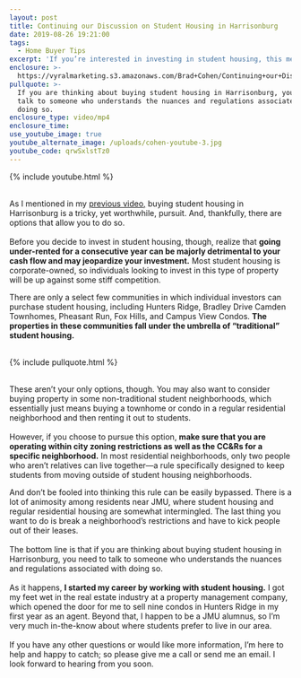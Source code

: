 ```yaml
---
layout: post
title: Continuing our Discussion on Student Housing in Harrisonburg
date: 2019-08-26 19:21:00
tags:
  - Home Buyer Tips
excerpt: 'If you’re interested in investing in student housing, this message is for you.'
enclosure: >-
  https://vyralmarketing.s3.amazonaws.com/Brad+Cohen/Continuing+our+Discussion+on+Student+Housing+in+Harrisonburg.mp4
pullquote: >-
  If you are thinking about buying student housing in Harrisonburg, you need to
  talk to someone who understands the nuances and regulations associated with
  doing so.
enclosure_type: video/mp4
enclosure_time:
use_youtube_image: true
youtube_alternate_image: /uploads/cohen-youtube-3.jpg
youtube_code: qrwSxlstTz0
---
```


{% include youtube.html %}

<br>As I mentioned in my [previous video](https://www.youtube.com/watch?v=3tVkU7fLB7Q&amp;feature=youtu.be)[,](__notset__) buying student housing in Harrisonburg is a tricky, yet worthwhile, pursuit. And, thankfully, there are options that allow you to do so.&nbsp;<br>&nbsp;<br>Before you decide to invest in student housing, though, realize that **going under-rented for a consecutive year can be majorly detrimental to your cash flow and may jeopardize your investment.** Most student housing is corporate-owned, so individuals looking to invest in this type of property will be up against some stiff competition.&nbsp;

There are only a select few communities in which individual investors can purchase student housing, including Hunters Ridge, Bradley Drive Camden Townhomes, Pheasant Run, Fox Hills, and Campus View Condos. **The properties in these communities fall under the umbrella of “traditional” student housing.<br>&nbsp;**

{% include pullquote.html %}

<br>These aren’t your only options, though. You may also want to consider buying property in some non-traditional student neighborhoods, which essentially just means buying a townhome or condo in a regular residential neighborhood and then renting it out to students.&nbsp;<br>&nbsp;<br>However, if you choose to pursue this option, **make sure that you are operating within city zoning restrictions as well as the CC&Rs for a specific neighborhood.** In most residential neighborhoods, only two people who aren’t relatives can live together—a rule specifically designed to keep students from moving outside of student housing neighborhoods.&nbsp;

And don’t be fooled into thinking this rule can be easily bypassed. There is a lot of animosity among residents near JMU, where student housing and regular residential housing are somewhat intermingled. The last thing you want to do is break a neighborhood’s restrictions and have to kick people out of their leases.&nbsp;<br>&nbsp;<br>The bottom line is that if you are thinking about buying student housing in Harrisonburg, you need to talk to someone who understands the nuances and regulations associated with doing so.&nbsp;<br>&nbsp;<br>As it happens, **I started my career by working with student housing.** I got my feet wet in the real estate industry at a property management company, which opened the door for me to sell nine condos in Hunters Ridge in my first year as an agent. Beyond that, I happen to be a JMU alumnus, so I’m very much in-the-know about where students prefer to live in our area.&nbsp;<br>&nbsp;<br>If you have any other questions or would like more information, I’m here to help and happy to catch; so please give me a call or send me an email. I look forward to hearing from you soon.